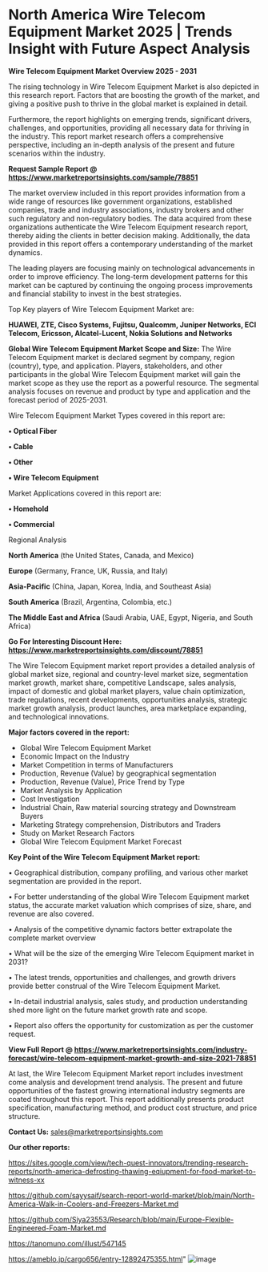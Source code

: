 # North America Wire Telecom Equipment Market 2025 | Trends Insight with Future Aspect Analysis

<Strong> Wire Telecom Equipment Market Overview 2025 - 2031</strong>

The rising technology in Wire Telecom Equipment Market is also depicted in this research report. Factors that are boosting the growth of the market, and giving a positive push to thrive in the global market is explained in detail.

Furthermore, the report highlights on emerging trends, significant drivers, challenges, and opportunities, providing all necessary data for thriving in the industry. This report market research offers a comprehensive perspective, including an in-depth analysis of the present and future scenarios within the industry.

<strong>Request Sample Report @ <a href=https://www.marketreportsinsights.com/sample/78851>https://www.marketreportsinsights.com/sample/78851</a></strong>

The market overview included in this report provides information from a wide range of resources like government organizations, established companies, trade and industry associations, industry brokers and other such regulatory and non-regulatory bodies. The data acquired from these organizations authenticate the Wire Telecom Equipment research report, thereby aiding the clients in better decision making. Additionally, the data provided in this report offers a contemporary understanding of the market dynamics.

The leading players are focusing mainly on technological advancements in order to improve efficiency. The long-term development patterns for this market can be captured by continuing the ongoing process improvements and financial stability to invest in the best strategies.

Top Key players of Wire Telecom Equipment Market are:

<strong>HUAWEI, ZTE, Cisco Systems, Fujitsu, Qualcomm, Juniper Networks, ECI Telecom, Ericsson, Alcatel-Lucent, Nokia Solutions and Networks</strong>

<strong><b>Global Wire Telecom Equipment Market Scope and Size:</b></strong>
The Wire Telecom Equipment market is declared segment by company, region (country), type, and application. Players, stakeholders, and other participants in the global Wire Telecom Equipment market will gain the market scope as they use the report as a powerful resource. The segmental analysis focuses on revenue and product by type and application and the forecast period of 2025-2031.

Wire Telecom Equipment Market Types covered in this report are:

<strong>• Optical Fiber

• Cable

• Other

• Wire Telecom Equipment</strong>

Market Applications covered in this report are:

<strong>• Homehold

• Commercial</strong> 

Regional Analysis

<strong>North America</strong> (the United States, Canada, and Mexico)

<strong>Europe</strong> (Germany, France, UK, Russia, and Italy)

<strong>Asia-Pacific</strong> (China, Japan, Korea, India, and Southeast Asia)

<strong>South America</strong> (Brazil, Argentina, Colombia, etc.)

<strong>The Middle East and Africa</strong> (Saudi Arabia, UAE, Egypt, Nigeria, and South Africa)

<strong>Go For Interesting Discount Here: <a href=https://www.marketreportsinsights.com/discount/78851>https://www.marketreportsinsights.com/discount/78851</a></strong>

The Wire Telecom Equipment market report provides a detailed analysis of global market size, regional and country-level market size, segmentation market growth, market share, competitive Landscape, sales analysis, impact of domestic and global market players, value chain optimization, trade regulations, recent developments, opportunities analysis, strategic market growth analysis, product launches, area marketplace expanding, and technological innovations.

<strong><b>Major factors covered in the report:</b></strong>
<ul>
  <li>Global Wire Telecom Equipment Market </li>
  <li>Economic Impact on the Industry</li>
  <li>Market Competition in terms of Manufacturers</li>
  <li>Production, Revenue (Value) by geographical segmentation</li>
  <li>Production, Revenue (Value), Price Trend by Type</li>
  <li>Market Analysis by Application</li>
  <li>Cost Investigation</li>
  <li>Industrial Chain, Raw material sourcing strategy and Downstream Buyers</li>
  <li>Marketing Strategy comprehension, Distributors and Traders</li>
  <li>Study on Market Research Factors</li>
  <li>Global Wire Telecom Equipment Market Forecast</li>
</ul>

<strong><b>Key Point of the Wire Telecom Equipment Market report:</b></strong>

• Geographical distribution, company profiling, and various other market segmentation are provided in the report.

• For better understanding of the global Wire Telecom Equipment market status, the accurate market valuation which comprises of size, share, and revenue are also covered.

• Analysis of the competitive dynamic factors better extrapolate the complete market overview

• What will be the size of the emerging Wire Telecom Equipment market in 2031?

• The latest trends, opportunities and challenges, and growth drivers provide better construal of the Wire Telecom Equipment Market.

• In-detail industrial analysis, sales study, and production understanding shed more light on the future market growth rate and scope.

• Report also offers the opportunity for customization as per the customer request.

<strong><b>View Full Report @ <a href=https://www.marketreportsinsights.com/industry-forecast/wire-telecom-equipment-market-growth-and-size-2021-78851>https://www.marketreportsinsights.com/industry-forecast/wire-telecom-equipment-market-growth-and-size-2021-78851</a></b></strong>


At last, the Wire Telecom Equipment Market report includes investment come analysis and development trend analysis. The present and future opportunities of the fastest growing international industry segments are coated throughout this report. This report additionally presents product specification, manufacturing method, and product cost structure, and price structure.

<strong>Contact Us:</strong>
sales@marketreportsinsights.com

<strong>Our other reports:</strong>

<a href=https://sites.google.com/view/tech-quest-innovators/trending-research-reports/north-america-defrosting-thawing-eqiupment-for-food-market-to-witness-xx>https://sites.google.com/view/tech-quest-innovators/trending-research-reports/north-america-defrosting-thawing-eqiupment-for-food-market-to-witness-xx</a>

<a href=https://github.com/sayysaif/search-report-world-market/blob/main/North-America-Walk-in-Coolers-and-Freezers-Market.md>https://github.com/sayysaif/search-report-world-market/blob/main/North-America-Walk-in-Coolers-and-Freezers-Market.md</a>

<a href=https://github.com/Siya23553/Research/blob/main/Europe-Flexible-Engineered-Foam-Market.md>https://github.com/Siya23553/Research/blob/main/Europe-Flexible-Engineered-Foam-Market.md</a>

<a href=https://tanomuno.com/illust/547145>https://tanomuno.com/illust/547145</a>

<a href=https://ameblo.jp/cargo656/entry-12892475355.html>https://ameblo.jp/cargo656/entry-12892475355.html</a>"
![image](https://github.com/user-attachments/assets/87ceb535-1ad7-4241-9ecf-2fb35635a853)
